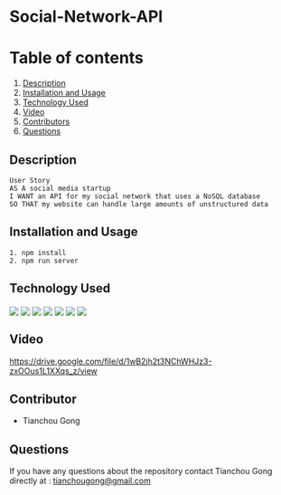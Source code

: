 # Social-Network-API

<!-- <div>
 <img align="center" src="https://img.shields.io/badge/JavaScript-323330?style=for-the-badge&logo=javascript&logoColor=F7DF1E">
 <img align="center" src="https://img.shields.io/badge/json-5E5C5C?style=for-the-badge&logo=json&logoColor=white">
<img align="center" src="https://img.shields.io/badge/Express.js-000000?style=for-the-badge&logo=express&logoColor=white">
<img align="center" src="https://img.shields.io/badge/Node.js-339933?style=for-the-badge&logo=nodedotjs&logoColor=white">
<img align="center" src="https://img.shields.io/badge/npm-CB3837?style=for-the-badge&logo=npm&logoColor=white">
<img align="center" src="https://img.shields.io/badge/MongoDB-000000?style=for-the-badge&logo=mongodb
&logoColor=white">
<img align="center" src="https://img.shields.io/badge/Mongoose-CB3837?style=for-the-badge&logo=Mongoose&logoColor=white">
</div> -->

# Table of contents
1. [Description](#description)
2. [Installation and Usage](#installation-and-usage)
3. [Technology Used](#technology-used)
4. [Video](#video)
5. [Contributors](#contributor)
6. [Questions](#questions)

## Description
```
User Story
AS A social media startup
I WANT an API for my social network that uses a NoSQL database
SO THAT my website can handle large amounts of unstructured data
```
## Installation and Usage
```
1. npm install
2. npm run server
```
## Technology Used
<div>
 <img align="center" src="https://img.shields.io/badge/JavaScript-323330?style=for-the-badge&logo=javascript&logoColor=F7DF1E">
 <img align="center" src="https://img.shields.io/badge/json-5E5C5C?style=for-the-badge&logo=json&logoColor=white">
<img align="center" src="https://img.shields.io/badge/Express.js-000000?style=for-the-badge&logo=express&logoColor=white">
<img align="center" src="https://img.shields.io/badge/Node.js-339933?style=for-the-badge&logo=nodedotjs&logoColor=white">
<img align="center" src="https://img.shields.io/badge/npm-CB3837?style=for-the-badge&logo=npm&logoColor=white">
<img align="center" src="https://img.shields.io/badge/MongoDB-000000?style=for-the-badge&logo=mongodb
&logoColor=white">
<img align="center" src="https://img.shields.io/badge/Mongoose-CB3837?style=for-the-badge&logo=Mongoose&logoColor=white">
</div>

## Video

https://drive.google.com/file/d/1wB2jh2t3NChWHJz3-zxOOus1L1XXqs_z/view

## Contributor

* Tianchou Gong

## Questions
If you have any questions about the repository contact Tianchou Gong directly at : tianchougong@gmail.com